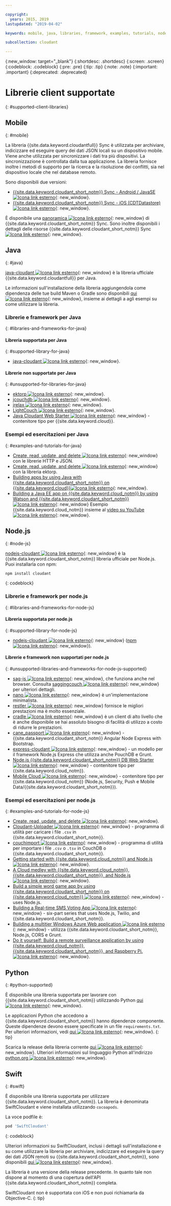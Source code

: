 ```yaml
---

copyright:
  years: 2015, 2019
lastupdated: "2019-04-02"

keywords: mobile, java, libraries, framework, examples, tutorials, node.js, python, swift

subcollection: cloudant

---
```


{:new_window: target="_blank"}
{:shortdesc: .shortdesc}
{:screen: .screen}
{:codeblock: .codeblock}
{:pre: .pre}
{:tip: .tip}
{:note: .note}
{:important: .important}
{:deprecated: .deprecated}

<!-- Acrolinx: 2017-05-10 -->

# Librerie client supportate
{: #supported-client-libraries}

## Mobile
{: #mobile}

La libreria {{site.data.keyword.cloudantfull}} Sync è utilizzata per archiviare,
indicizzare
ed eseguire query dei dati JSON locali su un dispositivo mobile.
Viene anche utilizzata per sincronizzare i dati tra più
dispositivi.
La sincronizzazione è controllata dalla tua applicazione.
La libreria
fornisce inoltre i metodi di supporto per la ricerca e la risoluzione dei conflitti,
sia nel dispositivo locale che nel database remoto.

Sono disponibili due versioni:

-   [{{site.data.keyword.cloudant_short_notm}} Sync - Android / JavaSE ![Icona link esterno](../images/launch-glyph.svg "Icona link esterno")](https://github.com/cloudant/sync-android){: new_window}.
-   [{{site.data.keyword.cloudant_short_notm}} Sync - iOS (CDTDatastore) ![Icona link esterno](../images/launch-glyph.svg "Icona link esterno")](https://github.com/cloudant/CDTDatastore){: new_window}.

È disponibile una [panoramica ![Icona link esterno](../images/launch-glyph.svg "Icona link esterno")](https://cloudant.com/product/cloudant-features/sync/){: new_window} di {{site.data.keyword.cloudant_short_notm}} Sync.
Sono inoltre disponibili i dettagli delle risorse {{site.data.keyword.cloudant_short_notm}} Sync [![Icona link esterno](../images/launch-glyph.svg "Icona link esterno")](https://cloudant.com/cloudant-sync-resources/){: new_window}.

## Java
{: #java}

[java-cloudant ![Icona link esterno](../images/launch-glyph.svg "Icona link esterno")](https://github.com/cloudant/java-cloudant){: new_window} è la libreria ufficiale
{{site.data.keyword.cloudantfull}} per Java.

Le informazioni sull'installazione della libreria aggiungendola come dipendenza
delle tue build Maven o Gradle sono disponibili
[qui
![Icona link esterno](../images/launch-glyph.svg "Icona link esterno")](https://github.com/cloudant/java-cloudant#installation-and-usage){: new_window},
insieme ai dettagli a agli esempi su come utilizzare la libreria.

### Librerie e framework per Java
{: #libraries-and-frameworks-for-java}

#### Libreria supportata per Java
{: #supported-library-for-java}

-   [java-cloudant ![Icona link esterno](../images/launch-glyph.svg "Icona link esterno")](https://github.com/cloudant/java-cloudant){: new_window}.

#### Librerie non supportate per Java
{: #unsupported-for-libraries-for-java}

-   [ektorp ![Icona link esterno](../images/launch-glyph.svg "Icona link esterno")](https://helun.github.io/Ektorp/reference_documentation.html){: new_window}.
-   [jcouchdb ![Icona link esterno](../images/launch-glyph.svg "Icona link esterno")](http://code.google.com/p/jcouchdb/){: new_window}.
-   [jrelax ![Icona link esterno](../images/launch-glyph.svg "Icona link esterno")](https://github.com/isterin/jrelax){: new_window}.
-   [LightCouch ![Icona link esterno](../images/launch-glyph.svg "Icona link esterno")](http://www.lightcouch.org/){: new_window}.
-   [Java Cloudant Web Starter ![Icona link esterno](../images/launch-glyph.svg "Icona link esterno")](https://ace.ng.bluemix.net/#/store/cloudOEPaneId=store&appTemplateGuid=CloudantJavaBPTemplate&fromCatalog=true){: new_window} - contenitore tipo per {{site.data.keyword.cloud}}.

### Esempi ed esercitazioni per Java
{: #examples-and-tutorials-for-java}

-   [Create, read, update, and delete ![Icona link esterno](../images/launch-glyph.svg "Icona link esterno")](https://github.com/cloudant/haengematte/tree/master/java){: new_window} con le librerie HTTP e JSON.
-   [Create, read, update, and delete ![Icona link esterno](../images/launch-glyph.svg "Icona link esterno")](https://github.com/cloudant/haengematte/tree/master/java/CrudWithEktorp){: new_window} con la libreria ektorp.
-   [Building apps by using Java with {{site.data.keyword.cloudant_short_notm}} on {{site.data.keyword.cloud}}![Icona link esterno](../images/launch-glyph.svg "Icona link esterno")](https://cloudant.com/blog/building-apps-using-java-with-cloudant-on-ibm-bluemix/){: new_window}.
-   [Building a Java EE app on {{site.data.keyword.cloud_notm}} by using Watson and {{site.data.keyword.cloudant_short_notm}} ![Icona link esterno](../images/launch-glyph.svg "Icona link esterno")](https://developer.ibm.com/bluemix/2014/10/17/building-java-ee-app-ibm-bluemix-using-watson-cloudant/){: new_window} Esempio {{site.data.keyword.cloud_notm}} insieme al [video su YouTube ![Icona link esterno](../images/launch-glyph.svg "Icona link esterno")](https://www.youtube.com/watch?feature=youtu.be&v=9AFMY6m0LIU&app=desktop){: new_window}.


## Node.js
{: #node-js}

[nodejs-cloudant ![Icona link esterno](../images/launch-glyph.svg "Icona link esterno")](https://github.com/cloudant/nodejs-cloudant){: new_window} è la {{site.data.keyword.cloudant_short_notm}} libreria ufficiale per Node.js.
Puoi installarla
con npm:

```sh
npm install cloudant
```
{: codeblock}

### Librerie e framework per node.js
{: #libraries-and-frameworks-for-node-js}

#### Libreria supportata per node.js
{: #supported-library-for-node-js}

-   [nodejs-cloudant ![Icona link esterno](../images/launch-glyph.svg "Icona link esterno")](https://github.com/cloudant/nodejs-cloudant){: new_window} ([npm ![Icona link esterno](../images/launch-glyph.svg "Icona link esterno")](https://www.npmjs.com/package/@cloudant/cloudant){: new_window}).

#### Librerie e framework non supportati per node.js
{: #unsupported-libraries-and-frameworks-for-node-js-supported}

-   [sag-js ![Icona link esterno](../images/launch-glyph.svg "Icona link esterno")](https://github.com/sbisbee/sag-js){: new_window}, che funziona anche nel browser.
    Consulta [saggingcouch ![Icona link esterno](../images/launch-glyph.svg "Icona link esterno")](https://github.com/sbisbee/saggingcouch.com){: new_window} per ulteriori dettagli.
-   [nano ![Icona link esterno](../images/launch-glyph.svg "Icona link esterno")](https://github.com/dscape/nano){: new_window} è un'implementazione minimalista.
-   [restler ![Icona link esterno](../images/launch-glyph.svg "Icona link esterno")](https://github.com/danwrong/restler){: new_window} fornisce le migliori prestazioni ma è molto essenziale.
-   [cradle ![Icona link esterno](../images/launch-glyph.svg "Icona link esterno")](https://github.com/flatiron/cradle){: new_window}
    è un client di alto livello che è anche disponibile se hai assoluto bisogno di facilità di utilizzo a costo di ridurre le prestazioni.
-   [cane_passport ![Icona link esterno](../images/launch-glyph.svg "Icona link esterno")](https://github.com/ddemichele/cane_passport){: new_window} - {{site.data.keyword.cloudant_short_notm}} Angular Node Express with Bootstrap.
-   [express-cloudant ![Icona link esterno](../images/launch-glyph.svg "Icona link esterno")](https://github.com/cloudant-labs/express-cloudant){: new_window} - un modello per il framework Node.js Express che utilizza anche PouchDB e Grunt.
-   [Node.js {{site.data.keyword.cloudant_short_notm}} DB Web Starter ![Icona link esterno](../images/launch-glyph.svg "Icona link esterno")](https://ace.ng.bluemix.net/#/store/cloudOEPaneId=store&appTemplateGuid=nodejscloudantbp&fromCatalog=true){: new_window} - contenitore tipo per {{site.data.keyword.cloud_notm}}.
-   [Mobile Cloud ![Icona link esterno](../images/launch-glyph.svg "Icona link esterno")](https://ace.ng.bluemix.net/#/store/cloudOEPaneId=store&appTemplateGuid=mobileBackendStarter&fromCatalog=true){: new_window} - contenitore tipo per {{site.data.keyword.cloud_notm}} (Node.js, Security, Push e Mobile Data/{{site.data.keyword.cloudant_short_notm}}).

### Esempi ed esercitazioni per node.js
{: #examples-and-tutorials-for-node-js}

-   [Create, read, update, and delete ![Icona link esterno](../images/launch-glyph.svg "Icona link esterno")](https://github.com/cloudant/haengematte/tree/master/nodejs){: new_window}.
-   [Cloudant-Uploader ![Icona link esterno](../images/launch-glyph.svg "Icona link esterno")](https://github.com/garbados/Cloudant-Uploader){: new_window} - programma di utilità per caricare i file `.csv` in {{site.data.keyword.cloudant_short_notm}}.
-   [couchimport ![Icona link esterno](../images/launch-glyph.svg "Icona link esterno")](https://github.com/glynnbird/couchimport){: new_window} - programma di utilità per importare i file `.csv` o `.tsv` in CouchDB o {{site.data.keyword.cloudant_short_notm}}.
-   [Getting started with {{site.data.keyword.cloud_notm}} and Node.js ![Icona link esterno](../images/launch-glyph.svg "Icona link esterno")](http://thoughtsoncloud.com/2014/07/getting-started-ibm-bluemix-node-js/){: new_window}.
-   [A Cloud medley with {{site.data.keyword.cloud_notm}}, {{site.data.keyword.cloudant_short_notm}}, and Node.js ![Icona link esterno](../images/launch-glyph.svg "Icona link esterno")](https://gigadom.wordpress.com/2014/08/15/a-cloud-medley-with-ibm-bluemix-cloudant-db-and-node-js/){: new_window}.
-   [Build a simple word game app by using {{site.data.keyword.cloudant_short_notm}} on {{site.data.keyword.cloud_notm}} ![Icona link esterno](../images/launch-glyph.svg "Icona link esterno")](http://www.ibm.com/developerworks/cloud/library/cl-guesstheword-app/index.html?ca=drs-){: new_window} - uses Node.js.
-   [Building a Real-time SMS Voting App ![Icona link esterno](../images/launch-glyph.svg "Icona link esterno")](https://www.twilio.com/blog/2012/09/building-a-real-time-sms-voting-app-part-1-node-js-couchdb.html){: new_window} - six-part series that uses Node.js, Twilio, and {{site.data.keyword.cloudant_short_notm}}.
-   [Building a multitier Windows Azure Web application ![Icona link esterno](../images/launch-glyph.svg "Icona link esterno")](https://www.ampower.me/article/CouchDB/Tutorial-Building-a-Multi-Tier-Windows-Azure-Web-application-use-Cloudants-Couchdb-as-a-Service-node-94-409665?eqs=Z2NWNlltTmlUWStWcHdEWENWc3UxdmowREpiMjlGUVpKajJOZGJpSlVkemlPS2oxa0YxZE5BPT0=){: new_window} - utilizza {{site.data.keyword.cloudant_short_notm}}, Node.js, CORS e Grunt.
-   [Do it yourself: Build a remote surveillance application by using {{site.data.keyword.cloud_notm}}, {{site.data.keyword.cloudant_short_notm}}, and Raspberry Pi. ![Icona link esterno](../images/launch-glyph.svg "Icona link esterno")](http://www.ibm.com/developerworks/library/ba-remoteservpi-app/index.html){: new_window}.

## Python
{: #python-supported}

È disponibile una libreria supportata per lavorare con {{site.data.keyword.cloudant_short_notm}} utilizzando Python
[qui ![Icona link esterno](../images/launch-glyph.svg "Icona link esterno")](https://github.com/cloudant/python-cloudant){: new_window}.

Le applicazioni Python che accedono a {{site.data.keyword.cloudant_short_notm}} hanno dipendenze componente. Queste dipendenze devono essere specificate in un file `requirements.txt`. Per ulteriori informazioni, vedi [qui ![Icona link esterno](../images/launch-glyph.svg "Icona link esterno")](https://pip.readthedocs.io/en/1.1/requirements.html){: new_window}.
{: tip}

Scarica la release della libreria corrente [qui ![Icona link esterno](../images/launch-glyph.svg "Icona link esterno")](https://pypi.python.org/pypi/cloudant/){: new_window}.
Ulteriori informazioni
sul linguaggio Python all'indirizzo [python.org ![Icona link esterno](../images/launch-glyph.svg "Icona link esterno")](https://www.python.org/about/){: new_window}. 

## Swift
{: #swift}

È disponibile una libreria supportata per utilizzare {{site.data.keyword.cloudant_short_notm}}.
La libreria è denominata SwiftCloudant
e viene installata utilizzando `cocoapods`.

La voce podfile è:

```sh
pod 'SwiftCloudant'
```
{: codeblock}

Ulteriori informazioni su SwiftCloudant,
inclusi i dettagli sull'installazione e su come utilizzare la libreria per archiviare,
indicizzare ed eseguire la query dei dati JSON remoti su {{site.data.keyword.cloudant_short_notm}},
sono disponibili [qui ![Icona link esterno](../images/launch-glyph.svg "Icona link esterno")](https://github.com/cloudant/swift-cloudant){: new_window}.

La libreria è una versione della release precedente.
In quanto tale non dispone al momento
di una copertura dell'API {{site.data.keyword.cloudant_short_notm}} completa. 

SwiftCloudant non è supportata con iOS e non puoi richiamarla da Objective-C.
{: tip}
